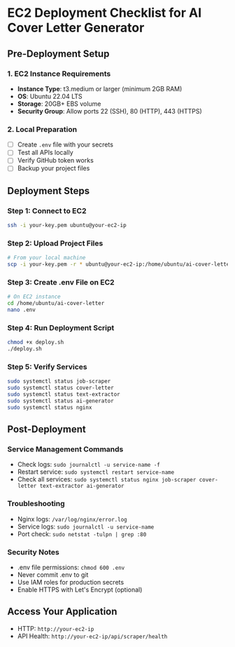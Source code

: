 # EC2 Deployment Checklist for AI Cover Letter Generator

## Pre-Deployment Setup

### 1. EC2 Instance Requirements
- **Instance Type**: t3.medium or larger (minimum 2GB RAM)
- **OS**: Ubuntu 22.04 LTS
- **Storage**: 20GB+ EBS volume
- **Security Group**: Allow ports 22 (SSH), 80 (HTTP), 443 (HTTPS)

### 2. Local Preparation
- [ ] Create `.env` file with your secrets
- [ ] Test all APIs locally
- [ ] Verify GitHub token works
- [ ] Backup your project files

## Deployment Steps

### Step 1: Connect to EC2
```bash
ssh -i your-key.pem ubuntu@your-ec2-ip
```

### Step 2: Upload Project Files
```bash
# From your local machine
scp -i your-key.pem -r * ubuntu@your-ec2-ip:/home/ubuntu/ai-cover-letter/
```

### Step 3: Create .env File on EC2
```bash
# On EC2 instance
cd /home/ubuntu/ai-cover-letter
nano .env
```

### Step 4: Run Deployment Script
```bash
chmod +x deploy.sh
./deploy.sh
```

### Step 5: Verify Services
```bash
sudo systemctl status job-scraper
sudo systemctl status cover-letter  
sudo systemctl status text-extractor
sudo systemctl status ai-generator
sudo systemctl status nginx
```

## Post-Deployment

### Service Management Commands
- Check logs: `sudo journalctl -u service-name -f`
- Restart service: `sudo systemctl restart service-name`
- Check all services: `sudo systemctl status nginx job-scraper cover-letter text-extractor ai-generator`

### Troubleshooting
- Nginx logs: `/var/log/nginx/error.log`
- Service logs: `sudo journalctl -u service-name`
- Port check: `sudo netstat -tulpn | grep :80`

### Security Notes
- .env file permissions: `chmod 600 .env`
- Never commit .env to git
- Use IAM roles for production secrets
- Enable HTTPS with Let's Encrypt (optional)

## Access Your Application
- HTTP: `http://your-ec2-ip`
- API Health: `http://your-ec2-ip/api/scraper/health`